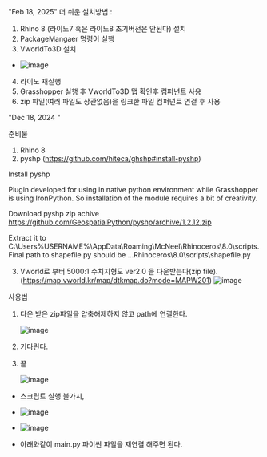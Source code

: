"Feb 18, 2025"
더 쉬운 설치방법 :
1. Rhino 8 (라이노7 혹은 라이노8 초기버전은 안된다) 설치
2. PackageMangaer 명령어 실행
3. VworldTo3D 설치
-  ![image](https://github.com/user-attachments/assets/8095951b-21fb-49d1-adc0-35abc9032ffd)
4. 라이노 재실행
5. Grasshopper 실행 후 VworldTo3D 탭 확인후 컴퍼넌트 사용
6. zip 파일(여러 파일도 상관없음)을 링크한 파일 컴퍼넌트 연결 후 사용

"Dec 18, 2024 "

준비물
1. Rhino 8
2. pyshp (https://github.com/hiteca/ghshp#install-pyshp)

Install pyshp

Plugin developed for using in native python environment while Grasshopper is using IronPython. So installation of the module requires a bit of creativity.

Download pyshp zip achive https://github.com/GeospatialPython/pyshp/archive/1.2.12.zip

Extract it to C:\Users\%USERNAME%\AppData\Roaming\McNeel\Rhinoceros\8.0\scripts. Final path to shapefile.py should be ...Rhinoceros\8.0\scripts\shapefile.py

3. Vworld로 부터 5000:1 수치지형도 ver2.0 을 다운받는다(zip file). (https://map.vworld.kr/map/dtkmap.do?mode=MAPW201)
![image](https://github.com/user-attachments/assets/5b7d5a8a-bb0c-4c62-847d-29e8e68b6184)


사용법

1. 다운 받은 zip파일을 압축해제하지 않고 path에 연결한다.

   ![image](https://github.com/user-attachments/assets/69256e51-10ce-4a7b-aac1-b3a70121e020)

3. 기다린다.
4. 끝

   ![image](https://github.com/user-attachments/assets/242f7e9b-c019-4f28-9b6a-6d9274a575d3)










* 스크립트 실행 불가시,
* ![image](https://github.com/user-attachments/assets/f90671ae-a09b-42fe-b693-fd9ae69fc282)
* ![image](https://github.com/user-attachments/assets/5eb710c0-24bf-426e-a134-2342c4617cf8)

* 아래와같이 main.py 파이썬 파일을 재연결 해주면 된다.
